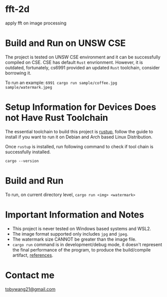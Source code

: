 # fft-2d
apply fft on image processing

Build and Run on UNSW CSE
===============
The project is tested on UNSW CSE environment and it can be successfully compiled on CSE. CSE has default `Rust` envrionment. However, it is outdated, fortunately, cs6991 provided an updated `Rust` toolchain, consider borrowing it. 

To run an example: `6991 cargo run sample/coffee.jpg sample/watermark.jpeg`

Setup Information for Devices Does not Have Rust Toolchain
==========================================================
The essential toolchain to build this project is [rustup](https://rustup.rs/), follow the guide to install if you want to run it on Debian and Arch based Linux Distribution.

Once `rustup` is installed, run following command to check if tool chain is successfully installed.

`cargo --version`


Build and Run
==============
To run, on current directory level,
`cargo run <img> <watermark>`


Important Information and Notes
===============================
- This project is never tested on Windows based systems and WSL2.
- The image format supported only includes `jpg` and `jpeg`.
- The watermark size CANNOT be greater than the image file.
- `cargo run` command is in development/debug mode, it doesn't represent the final performance of the program, to produce the build/compile artifact, [references](doc.rust-lang.org/cargo/commands/cargo-build.html).

Contact me
==========
tobywang21@gmail.com